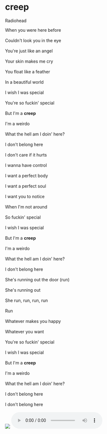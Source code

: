 # creep
Radiohead
<!DOCTYPE html>
<html>

<head>
  <meta charset="utf-8">
  <meta name="viewport" content="width=device-width">
  <title> creep </title>
  <link href="style.css" rel="stylesheet" type="text/css" />
</head>

<body>
  When you were here before<br></br>
Couldn't look you in the eye<br></br>
You're just like an angel<br></br>
Your skin makes me cry<br></br>
You float like a feather<br></br>
In a beautiful world<br></br>
I wish I was special<br></br>
You're so fuckin' special<br></br>
But I'm a <b>creep</b><br></br>
I'm a weirdo<br></br>
What the hell am I doin' here?<br></br>
I don't belong here<br></br>
I don't care if it hurts<br></br>
I wanna have control<br></br>
I want a perfect body<br></br>
I want a perfect soul<br></br>
I want you to notice<br></br>
When I'm not around<br></br>
So fuckin' special<br></br>
I wish I was special<br></br>
But I'm a <b>creep</b><br></br>
I'm a weirdo<br></br>
What the hell am I doin' here?<br></br>
I don't belong here<br></br>
She's running out the door (run)<br></br>
She's running out<br></br>
She run, run, run, run<br></br>
Run<br></br>
Whatever makes you happy<br></br>
Whatever you want<br></br>
You're so fuckin' special<br></br>
I wish I was special<br></br>
But I'm a <b>creep</b><br></br>
I'm a weirdo<br></br>
What the hell am I doin' here?<br></br>
I don't belong here<br></br>
I don't belong here<br></br>
  <img src= "https://w7.pngwing.com/pngs/434/902/png-transparent-black-radiohead-logo-radiohead-logo-kid-a-music-rock-music-miscellaneous-text-monochrome.png" >
  <audio src="Radiohead - Creep.mp4" controls></audio>
  <script src="script.js"></script>

 
  <script src="https://replit.com/public/js/replit-badge.js" theme="blue" defer></script> 
</body>

</html>
